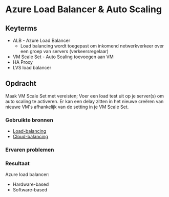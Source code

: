 # Azure Load Balancer & Auto Scaling


## Keyterms
* ALB - Azure Load Balancer
    * Load balancing wordt toegepast om inkomend netwerkverkeer over een groep van servers (verkeersregelaar)
* VM Scale Set - Auto Scaling toevoegen aan VM
* HA Proxy
* LVS load balancer

## Opdracht
Maak VM Scale Set met vereisten; Voer een load test uit op je server(s) om auto scaling te activeren. Er kan een delay zitten in het nieuwe creëren van nieuwe VM's afhankelijk van de setting in je VM Scale Set.

### Gebruikte bronnen

- [Load-balancing](https://www.nginx.com/resources/glossary/load-balancing/)
- [Cloud-balancing](https://www.nginx.com/resources/glossary/cloud-load-balancing)

### Ervaren problemen


### Resultaat

Azure load balancer:
- Hardware-based
- Software-based